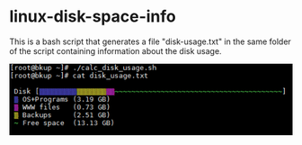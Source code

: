 # linux-disk-space-info

This is a bash script that generates a file "disk-usage.txt" in the same folder of the script containing information about the disk usage.

![alt text](https://raw.githubusercontent.com/zemigpt/linux-disk-space-info/master/screen_capture.png "Screen capture")

